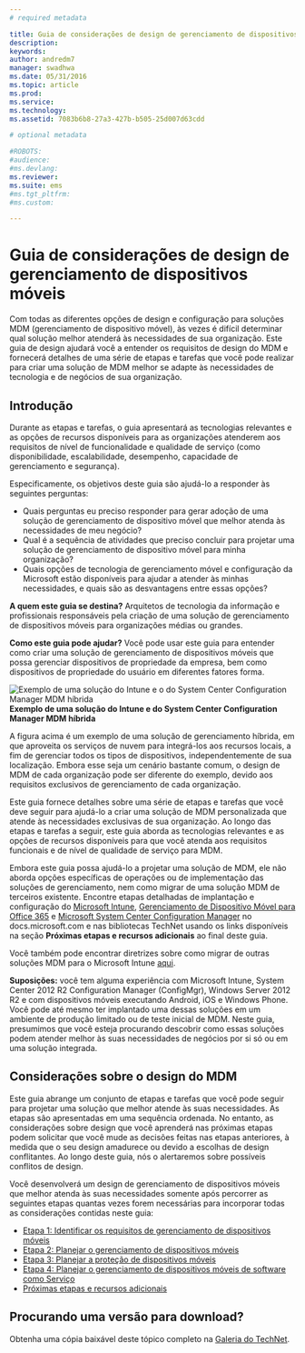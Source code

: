 ```yaml
---
# required metadata

title: Guia de considerações de design de gerenciamento de dispositivos móveis
description:
keywords:
author: andredm7
manager: swadhwa
ms.date: 05/31/2016
ms.topic: article
ms.prod:
ms.service:
ms.technology:
ms.assetid: 7083b6b8-27a3-427b-b505-25d007d63cdd

# optional metadata

#ROBOTS:
#audience:
#ms.devlang:
ms.reviewer: 
ms.suite: ems
#ms.tgt_pltfrm:
#ms.custom:

---
```


# Guia de considerações de design de gerenciamento de dispositivos móveis

Com todas as diferentes opções de design e configuração para soluções MDM (gerenciamento de dispositivo móvel), às vezes é difícil determinar qual solução melhor atenderá às necessidades de sua organização. Este guia de design ajudará você a entender os requisitos de design do MDM e fornecerá detalhes de uma série de etapas e tarefas que você pode realizar para criar uma solução de MDM melhor se adapte às necessidades de tecnologia e de negócios de sua organização. 

## Introdução

Durante as etapas e tarefas, o guia apresentará as tecnologias relevantes e as opções de recursos disponíveis para as organizações atenderem aos requisitos de nível de funcionalidade e qualidade de serviço (como disponibilidade, escalabilidade, desempenho, capacidade de gerenciamento e segurança).

Especificamente, os objetivos deste guia são ajudá-lo a responder às seguintes perguntas:

- Quais perguntas eu preciso responder para gerar adoção de uma solução de gerenciamento de dispositivo móvel que melhor atenda às necessidades de meu negócio?
- Qual é a sequência de atividades que preciso concluir para projetar uma solução de gerenciamento de dispositivo móvel para minha organização?
- Quais opções de tecnologia de gerenciamento móvel e configuração da Microsoft estão disponíveis para ajudar a atender às minhas necessidades, e quais são as desvantagens entre essas opções?

**A quem este guia se destina?** Arquitetos de tecnologia da informação e profissionais responsáveis pela criação de uma solução de gerenciamento de dispositivos móveis para organizações médias ou grandes.

**Como este guia pode ajudar?** Você pode usar este guia para entender como criar uma solução de gerenciamento de dispositivos móveis que possa gerenciar dispositivos de propriedade da empresa, bem como dispositivos de propriedade do usuário em diferentes fatores forma.

![Exemplo de uma solução do Intune e o do System Center Configuration Manager MDM híbrida](./media/MDM_Figure_01.png)
**Exemplo de uma solução do Intune e do System Center Configuration Manager MDM híbrida**

A figura acima é um exemplo de uma solução de gerenciamento híbrida, em que aproveita os serviços de nuvem para integrá-los aos recursos locais, a fim de gerenciar todos os tipos de dispositivos, independentemente de sua localização. Embora esse seja um cenário bastante comum, o design de MDM de cada organização pode ser diferente do exemplo, devido aos requisitos exclusivos de gerenciamento de cada organização.
 
Este guia fornece detalhes sobre uma série de etapas e tarefas que você deve seguir para ajudá-lo a criar uma solução de MDM personalizada que atende às necessidades exclusivas de sua organização. Ao longo das etapas e tarefas a seguir, este guia aborda as tecnologias relevantes e as opções de recursos disponíveis para que você atenda aos requisitos funcionais e de nível de qualidade de serviço para MDM. 

Embora este guia possa ajudá-lo a projetar uma solução de MDM, ele não aborda opções específicas de operações ou de implementação das soluções de gerenciamento, nem como migrar de uma solução MDM de terceiros existente. Encontre etapas detalhadas de implantação e configuração do [Microsoft Intune](/Intune/), [Gerenciamento de Dispositivo Móvel para Office 365](https://technet.microsoft.com/library/ms.o365.cc.devicepolicy.aspx) e [Microsoft System Center Configuration Manager](https://technet.microsoft.com/library/cc507089.aspx) no docs.microsoft.com e nas bibliotecas TechNet usando os links disponíveis na seção **Próximas etapas e recursos adicionais** ao final deste guia.

Você também pode encontrar diretrizes sobre como migrar de outras soluções MDM para o Microsoft Intune [aqui](https://blogs.technet.microsoft.com/intunesupport/2016/02/10/new-guide-on-how-to-migrate-from-other-mdm-technologies-to-microsoft-intune/).

**Suposições:** você tem alguma experiência com Microsoft Intune, System Center 2012 R2 Configuration Manager (ConfigMgr), Windows Server 2012 R2 e com dispositivos móveis executando Android, iOS e Windows Phone. Você pode até mesmo ter implantado uma dessas soluções em um ambiente de produção limitado ou de teste inicial de MDM. Neste guia, presumimos que você esteja procurando descobrir como essas soluções podem atender melhor às suas necessidades de negócios por si só ou em uma solução integrada.

## Considerações sobre o design do MDM
Este guia abrange um conjunto de etapas e tarefas que você pode seguir para projetar uma solução que melhor atende às suas necessidades. As etapas são apresentadas em uma sequência ordenada. No entanto, as considerações sobre design que você aprenderá nas próximas etapas podem solicitar que você mude as decisões feitas nas etapas anteriores, à medida que o seu design amadurece ou devido a escolhas de design conflitantes. Ao longo deste guia, nós o alertaremos sobre possíveis conflitos de design.

Você desenvolverá um design de gerenciamento de dispositivos móveis que melhor atenda às suas necessidades somente após percorrer as seguintes etapas quantas vezes forem necessárias para incorporar todas as considerações contidas neste guia: 

- [Etapa 1: Identificar os requisitos de gerenciamento de dispositivos móveis](mdm-step-1-identify-your-mobile-device-management-requirements.md)
- [Etapa 2: Planejar o gerenciamento de dispositivos móveis](mdm-step-2-plan-for-mobile-device-management.md)
- [Etapa 3: Planejar a proteção de dispositivos móveis](mdm-step-3-plan-enhancing-mobile-devices-protection.md)
- [Etapa 4: Planejar o gerenciamento de dispositivos móveis de software como Serviço](mdm-step-4-plan-for-software-as-a-service-mobile-device-management.md)
- [Próximas etapas e recursos adicionais](mdm-next-steps-and-additional-resources.md)
        
## Procurando uma versão para download?
Obtenha uma cópia baixável deste tópico completo na [Galeria do TechNet](https://gallery.technet.microsoft.com/Mobile-Device-Management-7d401582).


<!--HONumber=Jun16_HO1-->


